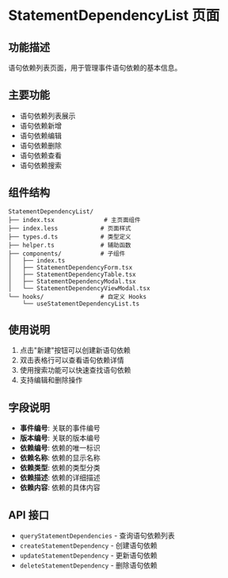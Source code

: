 # StatementDependencyList 页面

## 功能描述

语句依赖列表页面，用于管理事件语句依赖的基本信息。

## 主要功能

- 语句依赖列表展示
- 语句依赖新增
- 语句依赖编辑
- 语句依赖删除
- 语句依赖查看
- 语句依赖搜索

## 组件结构

```
StatementDependencyList/
├── index.tsx              # 主页面组件
├── index.less            # 页面样式
├── types.d.ts            # 类型定义
├── helper.ts             # 辅助函数
├── components/           # 子组件
│   ├── index.ts
│   ├── StatementDependencyForm.tsx
│   ├── StatementDependencyTable.tsx
│   ├── StatementDependencyModal.tsx
│   └── StatementDependencyViewModal.tsx
└── hooks/                # 自定义 Hooks
    └── useStatementDependencyList.ts
```

## 使用说明

1. 点击"新建"按钮可以创建新语句依赖
2. 双击表格行可以查看语句依赖详情
3. 使用搜索功能可以快速查找语句依赖
4. 支持编辑和删除操作

## 字段说明

- **事件编号**: 关联的事件编号
- **版本编号**: 关联的版本编号
- **依赖编号**: 依赖的唯一标识
- **依赖名称**: 依赖的显示名称
- **依赖类型**: 依赖的类型分类
- **依赖描述**: 依赖的详细描述
- **依赖内容**: 依赖的具体内容

## API 接口

- `queryStatementDependencies` - 查询语句依赖列表
- `createStatementDependency` - 创建语句依赖
- `updateStatementDependency` - 更新语句依赖
- `deleteStatementDependency` - 删除语句依赖

